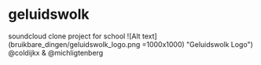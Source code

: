 # geluidswolk
soundcloud clone project for school
![Alt text](bruikbare_dingen/geluidswolk_logo.png =1000x1000) "Geluidswolk Logo")
@coldijkx & @michligtenberg

